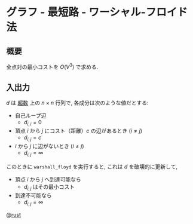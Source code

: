 # グラフ - 最短路 - ワーシャル-フロイド法

## 概要

全点対の最小コストを $O(V^3)$ で求める.

## 入出力

$d$ は [超数](algebra.hyper) 上の $n \times n$ 行列で, 各成分は次のような値だとする:

- 自己ループ辺
    - $d_{i,i} = 0$
- 頂点 $i$ から $j$ にコスト（距離）$c$ の辺があるとき $(i \ne j)$
    - $d_{i,j} = c$
- $i$ から $j$ に辺がないとき $(i \ne j)$
    - $d_{i,j} = \infty$

このときに `warshall_floyd` を実行すると, これは $d$ を破壊的に更新して,

- 頂点 $i$ から $j$ へ到達可能なら
    - $d_{i,j}$ はその最小コスト
- 到達不可能なら
    - $d_{i,j} = \infty$

@[rust](procon-rs/src/graph/shortest/warshall_floyd.rs)
